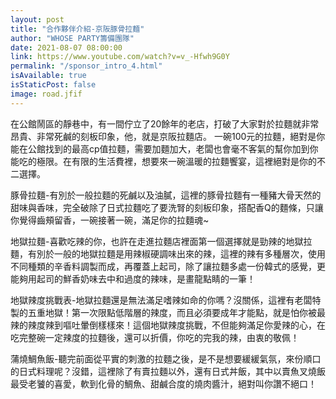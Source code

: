 ```yaml
---
layout: post
title: "合作夥伴介紹-京阪豚骨拉麵"
author: "WHOSE PARTY籌備團隊"
date: 2021-08-07 08:00:00
link: https://www.youtube.com/watch?v=v_-Hfwh9G0Y
permalink: "/sponsor_intro_4.html"
isAvailable: true
isStaticPost: false
image: road.jfif
---
```


在公館鬧區的靜巷中，有一間佇立了20餘年的老店，打破了大家對於拉麵就非常昂貴、非常死鹹的刻板印象，他，就是京阪拉麵店。
一碗100元的拉麵，絕對是你能在公館找到的最高cp值拉麵，需要加麵加大，老闆也會毫不客氣的幫你加到你能吃的極限。在有限的生活費裡，想要來一碗溫暖的拉麵饗宴，這裡絕對是你的不二選擇。

豚骨拉麵-有別於一般拉麵的死鹹以及油膩，這裡的豚骨拉麵有一種豬大骨天然的甜味與香味，完全破除了日式拉麵吃了要洗腎的刻板印象，搭配香Q的麵條，只讓你覺得齒頰留香，一碗接著一碗，滿足你的拉麵魂~

地獄拉麵-喜歡吃辣的你，也許在走進拉麵店裡面第一個選擇就是勁辣的地獄拉麵，有別於一般的地獄拉麵是用辣椒硬調味出來的辣，這裡的辣有多種層次，使用不同種類的辛香料調製而成，再覆蓋上起司，除了讓拉麵多處一份韓式的感覺，更能夠用起司的鮮香奶味去中和過度的辣味，是畫龍點睛的一筆！

地獄辣度挑戰表-地獄拉麵還是無法滿足嗜辣如命的你嗎？沒關係，這裡有老闆特製的五重地獄！第一次限點低階層的辣度，而且必須要成年才能點，就是怕你被最辣的辣度辣到嘔吐暈倒樣樣來！這個地獄辣度挑戰，不但能夠滿足你愛辣的心，在吃完整碗一定辣度的拉麵後，還可以折價，你吃的完我的辣，由衷的敬佩！

蒲燒鯛魚飯-聽完前面從平實的刺激的拉麵之後，是不是想要緩緩氣氛，來份順口的日式料理呢？沒錯，這裡除了有賣拉麵以外，還有日式丼飯，其中以賣魚叉燒飯最受老饕的喜愛，軟到化骨的鯛魚、甜鹹合度的燒肉醬汁，絕對叫你讚不絕口！
